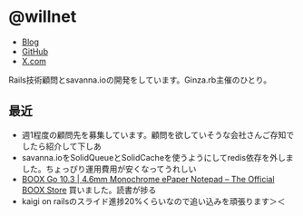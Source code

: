# @willnet

- [Blog](https://blog.willnet.in/)
- [GitHub](https://github.com/willnet)
- [X.com](https://x.com/netwillnet)

Rails技術顧問とsavanna.ioの開発をしています。Ginza.rb主催のひとり。

## 最近

 - 週1程度の顧問先を募集しています。顧問を欲していそうな会社さんご存知でしたら紹介して下しあ
 - savanna.ioをSolidQueueとSolidCacheを使うようにしてredis依存を外しました。ちょっぴり運用費用が安くなってうれしい
 - [BOOX Go 10.3 | 4.6mm Monochrome ePaper Notepad – The Official BOOX Store](https://shop.boox.com/products/go103) 買いました。読書が捗る
 - kaigi on railsのスライド進捗20%くらいなので追い込みを頑張ります＞＜
